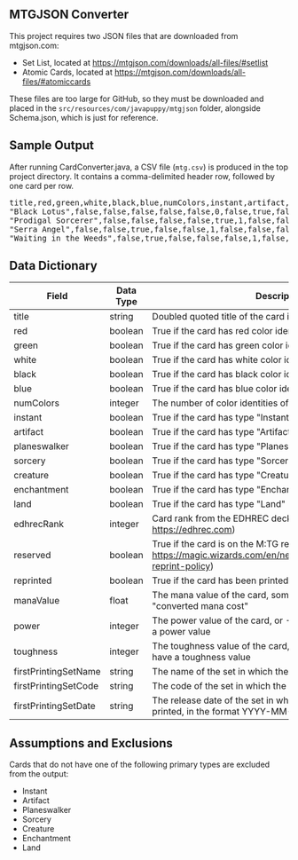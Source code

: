 ## MTGJSON Converter

This project requires two JSON files that are downloaded from mtgjson.com:

- Set List, located at https://mtgjson.com/downloads/all-files/#setlist
- Atomic Cards, located at https://mtgjson.com/downloads/all-files/#atomiccards

These files are too large for GitHub, so they must be downloaded and placed in the
`src/resources/com/javapuppy/mtgjson` folder, alongside Schema.json, which is
just for reference.

## Sample Output
After running CardConverter.java, a CSV file (`mtg.csv`) is produced in the top project directory. It contains a comma-delimited header row, followed by one card per row.
<pre>
title,red,green,white,black,blue,numColors,instant,artifact,planeswalker,sorcery,creature,enchantment,land,edhrecRank,reserved,reprinted,manaValue,power,toughness,firstPrintingSetName,firstPrintingSetCode,firstPrintingDate
"Black Lotus",false,false,false,false,false,0,false,true,false,false,false,false,false,0,false,true,0.000000,-1,-1,Limited Edition Alpha,LEA,1993-08-05
"Prodigal Sorcerer",false,false,false,false,true,1,false,false,false,false,true,false,false,7326,false,true,3.000000,1,1,Limited Edition Alpha,LEA,1993-08-05
"Serra Angel",false,false,true,false,false,1,false,false,false,false,true,false,false,8330,false,true,5.000000,4,4,Limited Edition Alpha,LEA,1993-08-05
"Waiting in the Weeds",false,true,false,false,false,1,false,false,false,true,false,false,false,13630,false,true,3.000000,-1,-1,Mirage,MIR,1996-10-08
</pre>

## Data Dictionary
| Field                | Data Type | Description                                                                                                                 |
|----------------------|-----------|-----------------------------------------------------------------------------------------------------------------------------|
| title                | string    | Doubled quoted title of the card in ASCII characters                                                                        |
| red                  | boolean   | True if the card has red color identity                                                                                     |
| green                | boolean   | True if the card has green color identity                                                                                   |
| white                | boolean   | True if the card has white color identity                                                                                   |
| black                | boolean   | True if the card has black color identity                                                                                   |
| blue                 | boolean   | True if the card has blue color identity                                                                                    |
| numColors            | integer   | The number of color identities of the card, 0-5                                                                             |
| instant              | boolean   | True if the card has type "Instant"                                                                                         |
| artifact             | boolean   | True if the card has type "Artifact"                                                                                        |
| planeswalker         | boolean   | True if the card has type "Planeswalker"                                                                                    |
| sorcery              | boolean   | True if the card has type "Sorcery"                                                                                         |
| creature             | boolean   | True if the card has type "Creature"                                                                                        |
| enchantment          | boolean   | True if the card has type "Enchantment"                                                                                     |
| land                 | boolean   | True if the card has type "Land"                                                                                            |
| edhrecRank           | integer   | Card rank from the EDHREC deck-analysis tool (see https://edhrec.com)                                                       |
| reserved             | boolean   | True if the card is on the M:TG reserved list (see https://magic.wizards.com/en/news/announcements/official-reprint-policy) |
| reprinted            | boolean   | True if the card has been printed in more than one card set                                                                 |
| manaValue            | float     | The mana value of the card, sometimes referred to as the "converted mana cost"                                              |
| power                | integer   | The power value of the card, or -1 if the card does not have a power value                                                  |
| toughness            | integer   | The toughness value of the card, or -1 if the card does not have a toughness value                                          |
| firstPrintingSetName | string    | The name of the set in which the card was first printed                                                                     |
| firstPrintingSetCode | string    | The code of the set in which the card was first printed                                                                     |
| firstPrintingSetDate | string    | The release date of the set in which the card was first printed, in the format YYYY-MM-DD                                   |

## Assumptions and Exclusions
Cards that do not have one of the following primary types are excluded from the output:
- Instant
- Artifact
- Planeswalker
- Sorcery
- Creature
- Enchantment
- Land